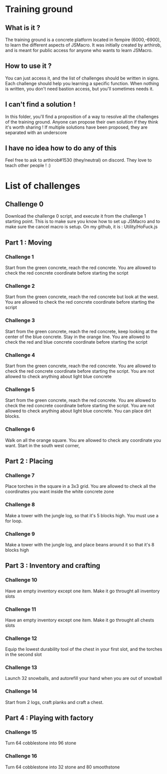 # Training ground
## What is it ?
The training ground is a concrete platform located in fempire (6000,-6900), to learn the different aspects of JSMacro. It was initially created by arthirob, and is meant for public access for anyone who wants to learn JSMacro.

## How to use it ?
You can just access it, and the list of challenges should be written in signs. Each challenge should help you learning a specific function. When nothing is written, you don't need bastion access, but you'll sometimes needs it.

## I can't find a solution !
In this folder, you'll find a proposition of a way to resolve all the challenges of the training ground. Anyone can propose their own solution if they think it's worth sharing ! If multiple solutions have been proposed, they are separated with an underscore

## I have no idea how to do any of this
Feel free to ask to arthirob#1530 (they/neutral) on discord. They love to teach other people ! :)

# List of challenges
## Challenge 0
Download the challenge 0 script, and execute it from the challenge 1 starting point. This is to make sure you know how to set up JSMacro and to make sure the cancel macro is setup. On my github, it is : Utility/HoFuck.js 

## Part 1 : Moving
### Challenge 1 
Start from the green concrete, reach the red concrete. You are allowed to check the red concrete coordinate before starting the script

### Challenge 2
Start from the green concrete, reach the red concrete but look at the west. You are allowed to check the red concrete coordinate before starting the script

### Challenge 3
Start from the green concrete, reach the red concrete, keep looking at the center of the blue concrete. Stay in the orange line. You are allowed to check the red and blue concrete coordinate before starting the script

### Challenge 4
Start from the green concrete, reach the red concrete. You are allowed to check the red concrete coordinate before starting the script. You are not allowed to check anything about light blue concrete

### Challenge 5
Start from the green concrete, reach the red concrete. You are allowed to check the red concrete coordinate before starting the script. You are not allowed to check anything about light blue concrete. You can place dirt blocks. 

### Challenge 6
Walk on all the orange square. You are allowed to check any coordinate you want. Start in the south west corner,

## Part 2 : Placing

### Challenge 7
Place torches in the square in a 3x3 grid. You are allowed to check all the coordinates you want inside the white concrete zone

### Challenge 8
Make a tower with the jungle log, so that it's 5 blocks high. You must use a for loop.

### Challenge 9
Make a tower with the jungle log, and place beans around it so that it's 8 blocks high

## Part 3 : Inventory and crafting
### Challenge 10
Have an empty inventory except one item. Make it go throught all inventory slots

### Challenge 11
Have an empty inventory except one item. Make it go throught all chests slots

### Challenge 12
Equip the lowest durability tool of the chest in your first slot, and the torches in the second slot

### Challenge 13
Launch 32 snowballs, and autorefill your hand when you are out of snowball

### Challenge 14
Start from 2 logs, craft planks and craft a chest.


## Part 4 : Playing with factory
### Challenge 15
Turn 64 cobblestone into 96 stone

### Challenge 16
Turn 64 cobblestone into 32 stone and 80 smoothstone
